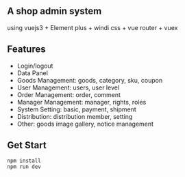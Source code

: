 ## A shop admin system
using vuejs3 + Element plus +  windi css + vue router + vuex
## Features
+ Login/logout
+ Data Panel
+ Goods Management: goods, category, sku, coupon
+ User Management: users, user level
+ Order Management: order, comment
+ Manager Management: manager, rights, roles
+ System Setting: basic, payment, shipment
+ Distribution: distribution member, setting
+ Other: goods image gallery, notice management
## Get Start
```
npm install
npm run dev
```
